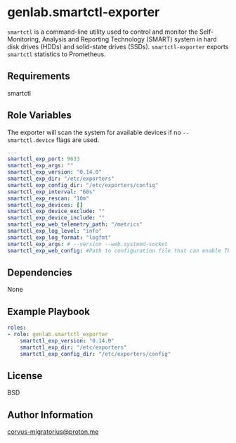 genlab.smartctl-exporter
=========

```smartctl``` is a command-line utility used to control and monitor the Self-Monitoring, Analysis and Reporting Technology (SMART) system in hard disk drives (HDDs) and solid-state drives (SSDs). ```smartctl-exporter``` exports ```smartctl``` statistics to Prometheus.

Requirements
------------

smartctl 

Role Variables
--------------
The exporter will scan the system for available devices if no ```--smartctl.device``` flags are used.
```yaml
---
smartctl_exp_port: 9633
smartctl_exp_args: ""
smartctl_exp_version: "0.14.0"
smartctl_exp_dir: "/etc/exporters"
smartctl_exp_config_dir: "/etc/exporters/config"
smartctl_exp_interval: "60s"
smartctl_exp_rescan: "10m"
smartctl_exp_devices: []
smartctl_exp_device_exclude: ""
smartctl_exp_device_include: ""
smartctl_exp_web_telemetry_path: "/metrics"
smartctl_exp_log_level: "info"
smartctl_exp_log_format: "logfmt"
smartctl_exp_args: # --version --web.systemd-socket 
smartctl_exp_web_config: #Path to configuration file that can enable TLS or authentication
```
Dependencies
------------

None

Example Playbook
----------------

```yaml
roles:
- role: genlab.smartctl_exporter
    smartctl_exp_version: "0.14.0"
    smartctl_exp_dir: "/etc/exporters"
    smartctl_exp_config_dir: "/etc/exporters/config"
```

License
-------

BSD

Author Information
------------------

corvus-migratorius@proton.me
